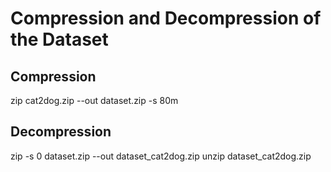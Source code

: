# Compression and Decompression of the Dataset

## Compression
zip cat2dog.zip --out dataset.zip -s 80m

## Decompression
zip -s 0 dataset.zip --out dataset_cat2dog.zip
unzip dataset_cat2dog.zip